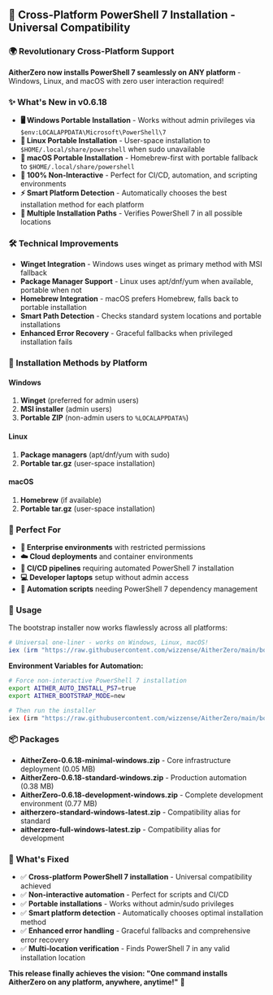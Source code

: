 ## 🚀 Cross-Platform PowerShell 7 Installation - Universal Compatibility

### 🌍 Revolutionary Cross-Platform Support

**AitherZero now installs PowerShell 7 seamlessly on ANY platform** - Windows, Linux, and macOS with zero user interaction required!

### ✨ What's New in v0.6.18

- **🖥️ Windows Portable Installation** - Works without admin privileges via `$env:LOCALAPPDATA\Microsoft\PowerShell\7`
- **🐧 Linux Portable Installation** - User-space installation to `$HOME/.local/share/powershell` when sudo unavailable
- **🍎 macOS Portable Installation** - Homebrew-first with portable fallback to `$HOME/.local/share/powershell`
- **🤖 100% Non-Interactive** - Perfect for CI/CD, automation, and scripting environments
- **⚡ Smart Platform Detection** - Automatically chooses the best installation method for each platform
- **🔄 Multiple Installation Paths** - Verifies PowerShell 7 in all possible locations

### 🛠️ Technical Improvements

- **Winget Integration** - Windows uses winget as primary method with MSI fallback
- **Package Manager Support** - Linux uses apt/dnf/yum when available, portable when not
- **Homebrew Integration** - macOS prefers Homebrew, falls back to portable installation
- **Smart Path Detection** - Checks standard system locations and portable installations
- **Enhanced Error Recovery** - Graceful fallbacks when privileged installation fails

### 💾 Installation Methods by Platform

#### Windows
1. **Winget** (preferred for admin users)
2. **MSI installer** (admin users)  
3. **Portable ZIP** (non-admin users to `%LOCALAPPDATA%`)

#### Linux
1. **Package managers** (apt/dnf/yum with sudo)
2. **Portable tar.gz** (user-space installation)

#### macOS
1. **Homebrew** (if available)
2. **Portable tar.gz** (user-space installation)

### 🎯 Perfect For

- **🏢 Enterprise environments** with restricted permissions
- **☁️ Cloud deployments** and container environments  
- **🚀 CI/CD pipelines** requiring automated PowerShell 7 installation
- **💻 Developer laptops** setup without admin access
- **🔧 Automation scripts** needing PowerShell 7 dependency management

### 🚀 Usage

The bootstrap installer now works flawlessly across all platforms:

```powershell
# Universal one-liner - works on Windows, Linux, macOS!
iex (irm "https://raw.githubusercontent.com/wizzense/AitherZero/main/bootstrap.ps1")
```

**Environment Variables for Automation:**
```bash
# Force non-interactive PowerShell 7 installation
export AITHER_AUTO_INSTALL_PS7=true
export AITHER_BOOTSTRAP_MODE=new

# Then run the installer
iex (irm "https://raw.githubusercontent.com/wizzense/AitherZero/main/bootstrap.ps1")
```

### 📦 Packages

- **AitherZero-0.6.18-minimal-windows.zip** - Core infrastructure deployment (0.05 MB)
- **AitherZero-0.6.18-standard-windows.zip** - Production automation (0.38 MB)
- **AitherZero-0.6.18-development-windows.zip** - Complete development environment (0.77 MB)
- **aitherzero-standard-windows-latest.zip** - Compatibility alias for standard
- **aitherzero-full-windows-latest.zip** - Compatibility alias for development

### 🔧 What's Fixed

- ✅ **Cross-platform PowerShell 7 installation** - Universal compatibility achieved
- ✅ **Non-interactive automation** - Perfect for scripts and CI/CD
- ✅ **Portable installations** - Works without admin/sudo privileges
- ✅ **Smart platform detection** - Automatically chooses optimal installation method
- ✅ **Enhanced error handling** - Graceful fallbacks and comprehensive error recovery
- ✅ **Multi-location verification** - Finds PowerShell 7 in any valid installation location

**This release finally achieves the vision: "One command installs AitherZero on any platform, anywhere, anytime!"** 🎉